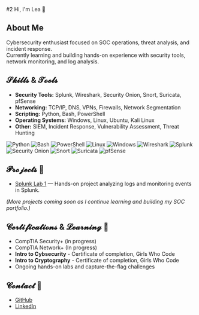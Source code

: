 #2 Hi, I'm Lea 👋

## About Me
Cybersecurity enthusiast focused on SOC operations, threat analysis, and incident response.  
Currently learning and building hands-on experience with security tools, network monitoring, and log analysis.  

## 𝓢𝓴𝓲𝓵𝓵𝓼 & 𝓣𝓸𝓸𝓵𝓼
- **Security Tools:** Splunk, Wireshark, Security Onion, Snort, Suricata, pfSense  
- **Networking:** TCP/IP, DNS, VPNs, Firewalls, Network Segmentation  
- **Scripting:** Python, Bash, PowerShell  
- **Operating Systems:** Windows, Linux, Ubuntu, Kali Linux  
- **Other:** SIEM, Incident Response, Vulnerability Assessment, Threat Hunting  

![Python](https://img.shields.io/badge/Python-3776AB?style=for-the-badge&logo=python&logoColor=white)
![Bash](https://img.shields.io/badge/Bash-4EAA25?style=for-the-badge&logo=gnu-bash&logoColor=white)
![PowerShell](https://img.shields.io/badge/PowerShell-012456?style=for-the-badge&logo=powershell&logoColor=white)
![Linux](https://img.shields.io/badge/Linux-FCC624?style=for-the-badge&logo=linux&logoColor=black)
![Windows](https://img.shields.io/badge/Windows-0078D6?style=for-the-badge&logo=windows&logoColor=white)
![Wireshark](https://img.shields.io/badge/Wireshark-Blue?style=for-the-badge&logo=wireshark&logoColor=white)
![Splunk](https://img.shields.io/badge/Splunk-Black?style=for-the-badge&logo=splunk&logoColor=white)
![Security Onion](https://img.shields.io/badge/Security_Onion-1C1C1C?style=for-the-badge&logoColor=white)
![Snort](https://img.shields.io/badge/Snort-Orange?style=for-the-badge&logoColor=white)
![Suricata](https://img.shields.io/badge/Suricata-Red?style=for-the-badge&logoColor=white)
![pfSense](https://img.shields.io/badge/pfSense-Blue?style=for-the-badge&logoColor=white)

## 𝓟𝓻𝓸𝓳𝓮𝓬𝓽𝓼 📌
- [Splunk Lab 1](https://github.com/leah201000-dev/splunk-lab1) — Hands-on project analyzing logs and monitoring events in Splunk.  

*(More projects coming soon as I continue learning and building my SOC portfolio.)*

## 𝓒𝓮𝓻𝓽𝓲𝓯𝓲𝓬𝓪𝓽𝓲𝓸𝓷𝓼 & 𝓛𝓮𝓪𝓻𝓷𝓲𝓷𝓰 📃
- CompTIA Security+ (in progress)
- CompTIA Network+ (In progress)
- **Intro to Cybsecurity** - Certificate of completion, Girls Who Code
- **Intro to Cryptography** - Certificate of completion, Girls Who Code    
- Ongoing hands-on labs and capture-the-flag challenges  

## 𝓒𝓸𝓷𝓽𝓪𝓬𝓽 📩
- [GitHub](https://github.com/leah201000-dev)  
- [LinkedIn](https://www.linkedin.com/in/lea-herrera-439b02301/) 
